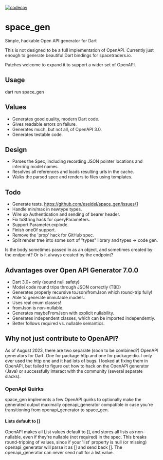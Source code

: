 [![codecov](https://codecov.io/gh/eseidel/space_gen/graph/badge.svg?token=nOnPSYpPXi)](https://codecov.io/gh/eseidel/space_gen)

# space_gen
Simple, hackable Open API generator for Dart

This is not designed to be a full implementation of OpenAPI.  Currently
just enough to generate beautiful Dart bindings for spacetraders.io.

Patches welcome to expand it to support a wider set of OpenAPI.

## Usage

dart run space_gen

## Values
* Generates good quality, modern Dart code.
* Gives readable errors on failure.
* Generates much, but not all, of OpenAPI 3.0.
* Generates testable code.

## Design
* Parses the Spec, including recording JSON pointer locations and inferring model names.
* Resolves all references and loads resulting urls in the cache.
* Walks the parsed spec and renders to files using templates.

## Todo
* Generate tests. https://github.com/eseidel/space_gen/issues/1
* Handle min/max in newtype types.
* Wire up Authentication and sending of bearer header.
* Fix toString hack for queryParameters.
* Support Parameter.explode.
* Finish oneOf support.
* Remove the 'prop' hack for GitHub spec.
* Split render tree into some sort of "types" library and types -> code gen.

Is the body sometimes passed in as an object, and sometimes created by
the endpoint?  Or is it always created by the endpoint?


## Advantages over Open API Generator 7.0.0
* Dart 3.0+ only (sound null safety)
* Model code round trips through JSON correctly (TBD)
* Generates properly recursive toJson/fromJson which round-trip fully!
* Able to generate immutable models.
* Uses real enum classes!
* fromJson is non-nullable.
* Generates maybeFromJson with explicit nullability.
* Generates independent classes, which can be imported independently.
* Better follows required vs. nullable semantics.

## Why not just contribute to OpenAPI?

As of August 2023, there are two separate (soon to be combined?) OpenAPI
generators for Dart.  One for package:http and one for package:dio.  I only
ever used the http one and it had lots of bugs.  I looked at fixing them
in OpenAPI, but failed to figure out how to hack on the OpenAPI generator
(Java) or successfully interact with the community (several separate slacks).


### OpenApi Quirks

space_gen implements a few OpenAPI quirks to optionally make the generated
output maximally openapi_generator compatible in case you're transitioning
from openapi_generator to space_gen.

#### Lists default to []

OpenAPI makes all List values default to [], and stores all lists as
non-nullable, even if they're nullable (not required) in the spec.  This
breaks round-tripping of values, since if your 'list' property is null
(or missing) openapi_generator will parse it as [] and send back [].  The
openapi_generator can never send null for a list value.